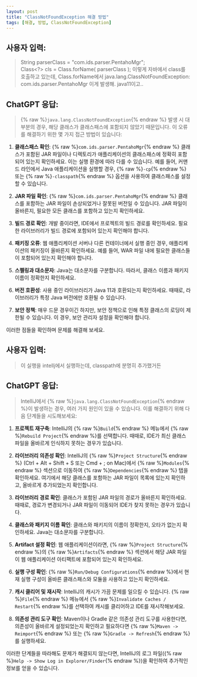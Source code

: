 ```yaml
---
layout: post
title: "ClassNotFoundException 해결 방법"
tags: [해결, 방법, ClassNotFoundException]
---
```


## 사용자 입력:
> String parserClass = "com.ids.parser.PentahoMgr";		
Class<?> cls = Class.forName( parserClass );	   이렇게 자바에서 class를 호출하고 있는데, Class.forName에서 java.lang.ClassNotFoundException: com.ids.parser.PentahoMgr 이게 발생해. java11이고..

## ChatGPT 응답:
> {% raw %}`java.lang.ClassNotFoundException`{% endraw %} 발생 시 대부분의 경우, 해당 클래스가 클래스패스에 포함되지 않았기 때문입니다. 이 오류를 해결하기 위한 몇 가지 접근 방법이 있습니다:

1. **클래스패스 확인**: {% raw %}`com.ids.parser.PentahoMgr`{% endraw %} 클래스가 포함된 JAR 파일이나 디렉토리가 애플리케이션의 클래스패스에 정확히 포함되어 있는지 확인하세요. 이는 실행 환경에 따라 다를 수 있습니다. 예를 들어, 커맨드 라인에서 Java 애플리케이션을 실행할 경우, {% raw %}`-cp`{% endraw %} 또는 {% raw %}`-classpath`{% endraw %} 옵션을 사용하여 클래스패스를 설정할 수 있습니다.

2. **JAR 파일 확인**: {% raw %}`com.ids.parser.PentahoMgr`{% endraw %} 클래스를 포함하는 JAR 파일이 손상되었거나 잘못된 버전일 수 있습니다. JAR 파일이 올바른지, 필요한 모든 클래스를 포함하고 있는지 확인하세요.

3. **빌드 경로 확인**: 개발 중이라면, IDE에서 프로젝트의 빌드 경로를 확인하세요. 필요한 라이브러리가 빌드 경로에 포함되어 있는지 확인해야 합니다.

4. **패키징 오류**: 웹 애플리케이션 서버나 다른 컨테이너에서 실행 중인 경우, 애플리케이션의 패키징이 올바른지 확인하세요. 예를 들어, WAR 파일 내에 필요한 클래스들이 포함되어 있는지 확인해야 합니다.

5. **스펠링과 대소문자**: Java는 대소문자를 구분합니다. 따라서, 클래스 이름과 패키지 이름이 정확한지 확인하세요.

6. **버전 호환성**: 사용 중인 라이브러리가 Java 11과 호환되는지 확인하세요. 때때로, 라이브러리가 특정 Java 버전에만 호환될 수 있습니다.

7. **보안 정책**: 매우 드문 경우이긴 하지만, 보안 정책으로 인해 특정 클래스의 로딩이 제한될 수 있습니다. 이 경우, 보안 관리자 설정을 확인해야 합니다.

이러한 점들을 확인하며 문제를 해결해 보세요.

## 사용자 입력:
> 이 실행을 intellj에서 실행하는데, classpath에 분명히 추가했거든

## ChatGPT 응답:
> IntelliJ에서 {% raw %}`java.lang.ClassNotFoundException`{% endraw %}이 발생하는 경우, 여러 가지 원인이 있을 수 있습니다. 이를 해결하기 위해 다음 단계들을 시도해보세요:

1. **프로젝트 재구축**: IntelliJ의 {% raw %}`Build`{% endraw %} 메뉴에서 {% raw %}`Rebuild Project`{% endraw %}를 선택합니다. 때때로, IDE가 최신 클래스 파일을 올바르게 인식하지 못하는 경우가 있습니다.

2. **라이브러리 의존성 확인**: IntelliJ의 {% raw %}`Project Structure`{% endraw %} (Ctrl + Alt + Shift + S 또는 Cmd + ; on Mac)에서 {% raw %}`Modules`{% endraw %} 섹션으로 이동하여 {% raw %}`Dependencies`{% endraw %} 탭을 확인하세요. 여기에서 해당 클래스를 포함하는 JAR 파일이 목록에 있는지 확인하고, 올바르게 추가되었는지 확인합니다.

3. **라이브러리 경로 확인**: 클래스가 포함된 JAR 파일의 경로가 올바른지 확인하세요. 때때로, 경로가 변경되거나 JAR 파일이 이동되어 IDE가 찾지 못하는 경우가 있습니다.

4. **클래스와 패키지 이름 확인**: 클래스와 패키지의 이름이 정확한지, 오타가 없는지 확인하세요. Java는 대소문자를 구분합니다.

5. **Artifact 설정 확인**: 웹 애플리케이션이라면, {% raw %}`Project Structure`{% endraw %}의 {% raw %}`Artifacts`{% endraw %} 섹션에서 해당 JAR 파일이 웹 애플리케이션 아티팩트에 포함되어 있는지 확인하세요.

6. **실행 구성 확인**: {% raw %}`Run/Debug Configurations`{% endraw %}에서 현재 실행 구성이 올바른 클래스패스와 모듈을 사용하고 있는지 확인하세요.

7. **캐시 클리어 및 재시작**: IntelliJ의 캐시가 가끔 문제를 일으킬 수 있습니다. {% raw %}`File`{% endraw %} 메뉴에서 {% raw %}`Invalidate Caches / Restart`{% endraw %}를 선택하여 캐시를 클리어하고 IDE를 재시작해보세요.

8. **의존성 관리 도구 확인**: Maven이나 Gradle 같은 의존성 관리 도구를 사용한다면, 의존성이 올바르게 설정되었는지 확인하고 필요하다면 {% raw %}`Maven -> Reimport`{% endraw %} 또는 {% raw %}`Gradle -> Refresh`{% endraw %}를 실행하세요.

이러한 단계들을 따라해도 문제가 해결되지 않는다면, IntelliJ의 로그 파일({% raw %}`Help -> Show Log in Explorer/Finder`{% endraw %})을 확인하여 추가적인 정보를 얻을 수 있습니다.

